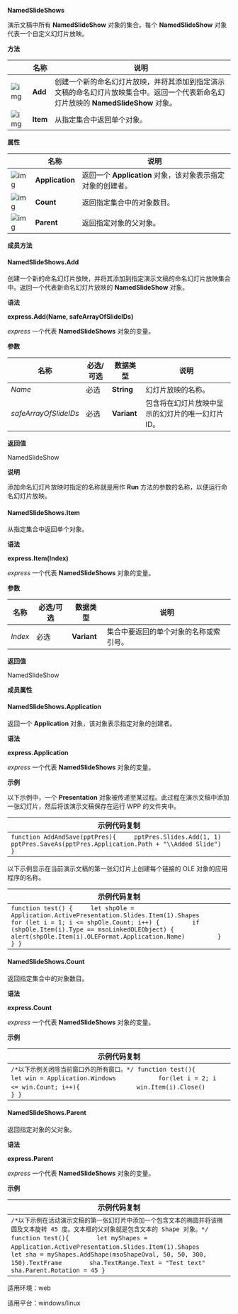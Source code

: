 **NamedSlideShows**



演示文稿中所有 **NamedSlideShow** 对象的集合。每个 **NamedSlideShow** 对象代表一个自定义幻灯片放映。

**方法**

|                                                              | 名称     | 说明                                                         |
| ------------------------------------------------------------ | -------- | ------------------------------------------------------------ |
| ![img](https://qn.cache.wpscdn.cn/encs/doc/office_v19/gif/methods.gif) | **Add**  | 创建一个新的命名幻灯片放映，并将其添加到指定演示文稿的命名幻灯片放映集合中。返回一个代表新命名幻灯片放映的 **NamedSlideShow** 对象。 |
| ![img](https://qn.cache.wpscdn.cn/encs/doc/office_v19/gif/methods.gif) | **Item** | 从指定集合中返回单个对象。                                   |

**属性**

|                                                              | 名称            | 说明                                                        |
| ------------------------------------------------------------ | --------------- | ----------------------------------------------------------- |
| ![img](https://qn.cache.wpscdn.cn/encs/doc/office_v19/gif/properties.gif) | **Application** | 返回一个 **Application** 对象，该对象表示指定对象的创建者。 |
| ![img](https://qn.cache.wpscdn.cn/encs/doc/office_v19/gif/properties.gif) | **Count**       | 返回指定集合中的对象数目。                                  |
| ![img](https://qn.cache.wpscdn.cn/encs/doc/office_v19/gif/properties.gif) | **Parent**      | 返回指定对象的父对象。                                      |

**成员方法**

#### **NamedSlideShows.Add**

创建一个新的命名幻灯片放映，并将其添加到指定演示文稿的命名幻灯片放映集合中。返回一个代表新命名幻灯片放映的 **NamedSlideShow** 对象。

**语法**

**express.Add(Name, safeArrayOfSlideIDs)**

*express*   一个代表 **NamedSlideShows** 对象的变量。

**参数**

| **名称**              | **必选/可选** | **数据类型** | **说明**                                          |
| --------------------- | ------------- | ------------ | ------------------------------------------------- |
| *Name*                | 必选          | **String**   | 幻灯片放映的名称。                                |
| *safeArrayOfSlideIDs* | 必选          | **Variant**  | 包含将在幻灯片放映中显示的幻灯片的唯一幻灯片 ID。 |

**返回值**

NamedSlideShow

**说明**

添加命名幻灯片放映时指定的名称就是用作 **Run** 方法的参数的名称，以便运行命名幻灯片放映。

#### **NamedSlideShows.Item**

从指定集合中返回单个对象。

**语法**

**express.Item(Index)**

*express*   一个代表 **NamedSlideShows** 对象的变量。

**参数**

| **名称** | **必选/可选** | **数据类型** | **说明**                               |
| -------- | ------------- | ------------ | -------------------------------------- |
| *Index*  | 必选          | **Variant**  | 集合中要返回的单个对象的名称或索引号。 |

**返回值**

NamedSlideShow

**成员属性**

#### **NamedSlideShows.Application**

返回一个 **Application** 对象，该对象表示指定对象的创建者。

**语法**

**express.Application**

*express*   一个代表 **NamedSlideShows** 对象的变量。

**示例**

以下示例中，一个 **Presentation** 对象被传递至某过程。此过程在演示文稿中添加一张幻灯片，然后将该演示文稿保存在运行 WPP 的文件夹中。

| 示例代码复制                                                 |
| ------------------------------------------------------------ |
| `function AddAndSave(pptPres){     pptPres.Slides.Add(1, 1)     pptPres.SaveAs(pptPres.Application.Path + "\\Added Slide") }` |

以下示例显示在当前演示文稿的第一张幻灯片上创建每个链接的 OLE 对象的应用程序的名称。

| 示例代码复制                                                 |
| ------------------------------------------------------------ |
| `function test() {     let shpOle = Application.ActivePresentation.Slides.Item(1).Shapes     for (let i = 1; i <= shpOle.Count; i++) {         if (shpOle.Item(i).Type == msoLinkedOLEObject) {             alert(shpOle.Item(i).OLEFormat.Application.Name)         }     } }` |

#### **NamedSlideShows.Count**

返回指定集合中的对象数目。

**语法**

**express.Count**

*express*   一个代表 **NamedSlideShows** 对象的变量。

**示例**

| 示例代码复制                                                 |
| ------------------------------------------------------------ |
| `/*以下示例关闭除当前窗口外的所有窗口。*/ function test(){ 　　　　let win = Application.Windows    　　　　 for(let i = 2; i <= win.Count; i++){      　　　　   win.Item(i).Close()   　　　　  } }` |

#### **NamedSlideShows.Parent**

返回指定对象的父对象。

**语法**

**express.Parent**

*express*   一个代表 **NamedSlideShows** 对象的变量。

**示例**

| 示例代码复制                                                 |
| ------------------------------------------------------------ |
| `/*以下示例在活动演示文稿的第一张幻灯片中添加一个包含文本的椭圆并将该椭圆及文本旋转 45 度。文本框的父对象就是包含文本的 Shape 对象。*/ function test(){ 　　　　let myShapes = Application.ActivePresentation.Slides.Item(1).Shapes 　　　　let sha = myShapes.AddShape(msoShapeOval, 50, 50, 300, 150).TextFrame 　　　　sha.TextRange.Text = "Test text" 　　　　sha.Parent.Rotation = 45 }` |

适用环境：web

适用平台：windows/linux